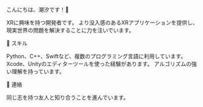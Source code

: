 こんにちは、潮汐です！👋

XRに興味を持つ開発者です。
より没入感のあるXRアプリケーションを提供し、現実世界の問題を解決することに力を注いでいます。

🌱 スキル

Python、C++、Swiftなど、複数のプログラミング言語に利用しています。
Xcode、Unityのエディターツールを使った経験があります。
アルゴリズムの強い理解を持っています。

💬 連絡

同じ志を持つ友人と知り合うことを進んでいます。
